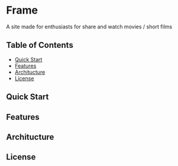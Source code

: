 # Frame

A site made for enthusiasts for share and watch movies / short films

## Table of Contents 

- [Quick Start](#quick-start)
- [Features](#features)
- [Architucture](#architucture)
- [License](#license)

<a id="quick-start"></a>
## Quick Start

<a id="features"></a>
## Features

<a id="architucture"></a>
## Architucture

<a id="license"></a>
## License

